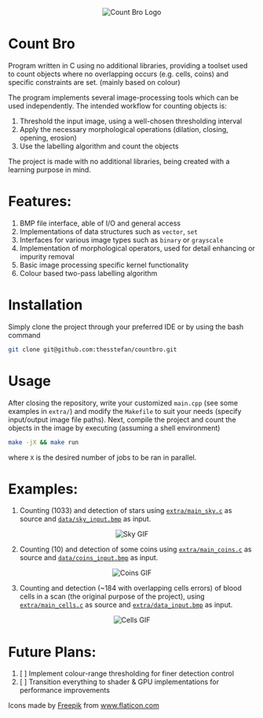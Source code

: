 <p align="center">
  <img src="https://github.com/thesstefan/countbro/tree/master/extra/count_bro.png" alt="Count Bro Logo"/>
</p>

# Count Bro

Program written in C using no additional libraries, providing a toolset used to count objects where no overlapping occurs (e.g. cells, coins) and specific constraints are set. (mainly based on colour)

The program implements several image-processing tools which can be used independently. The intended workflow for counting objects is:

1. Threshold the input image, using a well-chosen thresholding interval
2. Apply the necessary morphological operations (dilation, closing, opening, erosion) 
3. Use the labelling algorithm and count the objects

The project is made with no additional libraries, being created with a learning purpose in mind. 

# Features:

1. BMP file interface, able of I/O and general access
2. Implementations of data structures such as `vector`, `set`
3. Interfaces for various image types such as `binary` or `grayscale`
4. Implementation of morphological operators, used for detail enhancing or impurity removal
5. Basic image processing specific kernel functionality
6. Colour based two-pass labelling algorithm

# Installation
Simply clone the project through your preferred IDE or by using the bash command
```bash
git clone git@github.com:thesstefan/countbro.git
```

# Usage
After closing the repository, write your customized `main.cpp` (see some examples in `extra/`) and
modify the `Makefile` to suit your needs (specify input/output image file paths). Next,
compile the project and count the objects in the image by executing (assuming a shell environment)
```bash
make -jX && make run
```
where `X` is the desired number of jobs to be ran in parallel.

# Examples:

1. Counting (1033) and detection of stars using [`extra/main_sky.c`](https://github.com/thesstefan/countbro/tree/master/extra/main_sky.c) as source
and [`data/sky_input.bmp`](https://github.com/thesstefan/countbro/tree/master/data/sky_input.bmp) as input.

<p align="center">
  <img src="https://github.com/thesstefan/Cell-Counter/tree/master/extra/sky_process.gif" alt="Sky GIF"/>
</p>

2. Counting (10) and detection of some coins using [`extra/main_coins.c`](https://github.com/thesstefan/countbro/tree/master/extra/main_coins.c) as source
and [`data/coins_input.bmp`](https://github.com/thesstefan/countbro/tree/master/data/coins_input.bmp) as input.

<p align="center">
  <img src="https://github.com/thesstefan/Cell-Counter/tree/master/extra/coins_process.gif" alt="Coins GIF"/>
</p>

3. Counting and detection (~184 with overlapping cells errors) of blood cells in a scan (the original purpose of the project), using 
[`extra/main_cells.c`](https://github.com/thesstefan/countbro/tree/master/extra/main_cells.c) as source and 
[`extra/data_input.bmp`](https://github.com/thesstefan/countbro/tree/master/data/cells_input.bmp) as input.
<p align="center">
  <img src="https://github.com/thesstefan/Cell-Counter/tree/master/extra/cells_process.gif" alt="Cells GIF"/>
</p>

# Future Plans:

1. [ ] Implement colour-range thresholding for finer detection control 
2. [ ] Transition everything to shader & GPU implementations for performance improvements 

<div>Icons made by <a href="https://www.flaticon.com/authors/freepik" title="Freepik">Freepik</a> from <a href="https://www.flaticon.com/" title="Flaticon">www.flaticon.com</a></div>

